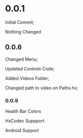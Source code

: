 # 0.0.1
Initial Commit; 

Nothing Changed 
## 0.0.6
Changed Menu; 

Updated Controls Code;

Added Videos Folder; 

Changed path to video on Paths.hx;

### 0.0.9 
Health Bar Colors 

HxCodec Suppport 

Android Support
